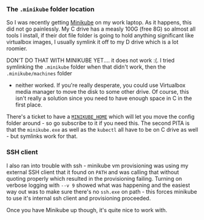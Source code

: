 <!--
PostId: 769597026826152808
Title    : Minikube on Windows - teething troubles
Labels   : kubernetes, windows, tips, rant
Format	 : markdown
-->

### The `.minikube` folder location

So I was recently getting [Minikube](https://github.com/kubernetes/minikube) on
my work laptop. As it happens, this did not go painlessly. My C drive has
a measly 100G (free 8G) so almost all tools I install, if their dot file folder
is going to hold anything significant like virtualbox images, I usually symlink
it off to my D drive which is a lot roomier.

DON'T DO THAT WITH MINIKUBE YET.... it does not work :(. I tried symlinking the
`.minikube` folder when that didn't work, then the `.minikube/machines` folder
- neither worked. If you're really desperate, you could use Virtualbox media
manager to move the disk to some other drive. Of course, this isn't really
a solution since you need to have enough space in C in the first place.

There's a ticket to have
a [`MINIKUBE_HOME`](https://github.com/kubernetes/minikube/issues/1041) which
will let you move the config folder around - so go subscribe to it if you need
this. The second PITA is that the `minikube.exe` as well as the `kubectl` all
have to be on C drive as well - but symlinks work for that.

### SSH client

I also ran into trouble with ssh - minikube vm provisioning was using my
external SSH client that it found on `PATH` and was calling that without
quoting properly which resulted in the provisioning failing. Turning on verbose
logging with `--v 9` showed what was happening and the easiest way out was to
make sure there's no `ssh.exe` on path  - this forces minikube to use it's
internal ssh client and provisioning proceeded.

Once you have Minikube up though, it's quite nice to work with.

